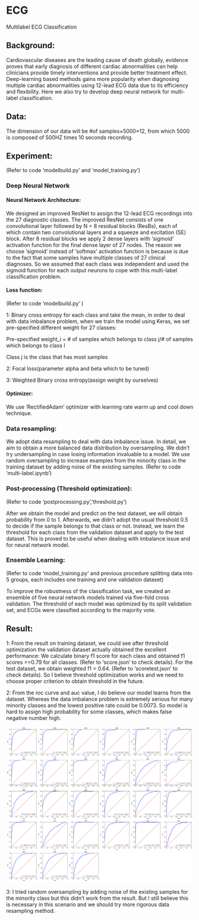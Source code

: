 # ECG
Multilabel ECG Classification

## Background:

Cardiovascular diseases are the leading cause of death globally, evidence proves that early diagnosis of different cardiac abnormalities can help clinicians provide timely interventions and provide better treatment effect. Deep-learning based methods gains more popularity when diagnosing multiple cardiac abnormalities using 12-lead ECG data due to its efficiency and flexibility. Here we also try to develop deep neural network for multi-label classification.


## Data:
The dimension of our data will be #of samples×5000×12, from which 5000 is composed of 500HZ times 10 seconds recording. 

## Experiment:
(Refer to code ‘modelbuild.py’ and ‘model_training.py’)

### Deep Neural Network

#### Neural Network Architecture:
We designed an improved ResNet to assign the 12-lead ECG recordings into the 27 diagnostic classes. The improved ResNet consists of one convolutional layer followed by N = 8 residual blocks (ResBs), each of which contain two convolutional layers and a squeeze and excitation (SE) block. After 8 residual blocks we apply 2 dense layers with ‘sigmoid’ activation function for the final dense layer of 27 nodes. The reason we choose ‘sigmoid’ instead of  ‘softmax’  activation function is because is due to the fact that some samples have multiple classes of 27 clinical diagnoses. So we assumed that each class was independent and used the sigmoid function for each output neurons to cope with this multi-label classification problem.

#### Loss function:
(Refer to code ‘modelbuild.py’ )

1: Binary cross entropy for each class and take the mean, in order to deal with data imbalance problem, when we train the model using Keras, we set pre-specified different weight for 27 classes:

Pre-specified weight_i = # of samples which belongs to class j/# of samples which belongs to class I

Class j is the class that has most samples

2: Focal loss(parameter alpha and beta which to be tuned)

3: Weighted Binary cross entropy(assign weight by ourselves)

#### Optimizer:
We use ‘RectifiedAdam’ optimizer with learning rate warm up and cool down technique.

### Data resampling:
We adopt data resampling to deal with data imbalance issue. In detail, we aim to obtain a more balanced data distribution by oversampling. We didn’t try undersampling in case losing information invaluable to a model. We use random oversampling to increase examples from the minority class in the training dataset by adding noise of the existing samples. 
(Refer to code ‘multi-label.ipynb’)

### Post-processing (Threshold optimization):
(Refer to code ‘postprocessing.py’,’threshold.py’)

After we obtain the model and predict on the test dataset, we will obtain probability from 0 to 1. Afterwards, we didn’t adopt the usual threshold 0.5 to decide if the sample belongs to that class or not. Instead, we learn the threshold for each class from the validation dataset and apply to the test dataset. This is proved to be useful when dealing with imbalance issue and for neural network model. 

### Ensemble Learning:
(Refer to code ‘model_training.py’ and previous procedure splitting data into 5 groups, each includes one training and one validation dataset) 

To improve the robustness of the classification task, we created an ensemble of five neural network models trained via five-fold cross validation. The threshold of each model was optimized by its split validation set, and ECGs were classified according to the majority vote.



## Result:

1: From the result on training dataset, we could see after threshold optimization the validation dataset actually obtained the excellent performance: We calculate binary f1 score for each class and obtained f1 scores >=0.79 for all classes. (Refer to ‘score.json’ to check details). For the test dataset, we obtain weighted f1 = 0.64. (Refer to ‘scoretest.json’ to check details). So I believe threshold optimization works and we need to choose proper criterion to obtain threshold in the future.

2: From the roc curve and auc value, I do believe our model learns from the dataset. Whereas the data imbalance problem is extremely serious for many minority classes and the lowest positive rate could be 0.0073. So model is hard to assign high probability for some classes, which makes false negative number high. 
<p align="middle">
  <img src="https://github.com/Shuyi-bomi/ECG/blob/master/result/multilabel_roc_072114.png" width="600" />
</p>

3: I tried random oversampling by adding noise of the existing samples for the minority class but this didn’t work from the result. But I still believe this is necessary in this scenario and we should try more rigorous data resampling method. 








